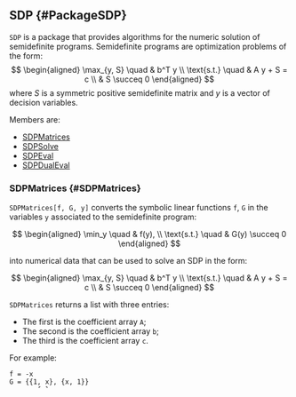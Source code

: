 ## SDP {#PackageSDP}

`SDP` is a package that provides algorithms for the numeric solution
of semidefinite programs. Semidefinite programs are optimization
problems of the form:
$$
\begin{aligned}
  \max_{y, S} \quad & b^T y \\
  \text{s.t.} \quad & A y + S = c \\
                    & S \succeq 0
\end{aligned}
$$
where $S$ is a symmetric positive semidefinite matrix and $y$ is a
vector of decision variables.

Members are:

* [SDPMatrices](#SDPMatrices)
* [SDPSolve](#SDPSolve)
* [SDPEval](#SDPEval)
* [SDPDualEval](#SDPDualEval)

### SDPMatrices {#SDPMatrices}

`SDPMatrices[f, G, y]` converts the symbolic linear functions `f`,
`G` in the variables `y` associated to the semidefinite program:

$$
\begin{aligned} 
  \min_y \quad & f(y), \\
  \text{s.t.} \quad & G(y) \succeq 0
\end{aligned}
$$

into numerical data that can be used to solve an SDP in the form:

$$
\begin{aligned}
  \max_{y, S} \quad & b^T y \\
  \text{s.t.} \quad & A y + S = c \\
                    & S \succeq 0
\end{aligned}
$$

`SDPMatrices` returns a list with three entries:

- The first is the coefficient array `A`;
- The second is the coefficient array `b`;
- The third is the coefficient array `c`.

For example:

	f = -x
	G = {{1, x}, {x, 1}}
	vars = {x}
	{A,b,c} = SDPMatrices[f, G, vars]

results in

	A = {{{{0, -1}, {-1, 0}}}}
	b = {{{1}}}
	c = {{{1, 0}, {0, 1}}}

All data is stored as `SparseArray`s.

See also:
[SDPSolve](#SDPSolve).

### SDPSolve {#SDPSolve}

`SDPSolve[{A,b,c}]` solves an SDP in the form:

$$
\begin{aligned}
  \max_{y, S} \quad & b^T y \\
  \text{s.t.} \quad & A y + S = c \\
                    & S \succeq 0
\end{aligned}
$$

`SDPSolve` returns a list with four entries:

- The first is the primal solution $y$;
- The second is the dual solution $X$;
- The third is the primal slack variable $S$;
- The fourth is a list of flags:
    - `PrimalFeasible`: `True` if primal problem is feasible;
    - `FeasibilityRadius`: less than one if primal problem is feasible;
    - `PrimalFeasibilityMargin`: close to zero if primal problem is feasible;
    - `DualFeasible`: `True` if dual problem is feasible;
    - `DualFeasibilityRadius`: close to zero if dual problem is feasible. 

For example:

    {Y, X, S, flags} = SDPSolve[abc]
	
solves the SDP `abc`.

`SDPSolve[{A,b,c}, options]` uses `options`.

`options` are those of [PrimalDual](#PrimalDual).

See also:
[SDPMatrices](#SDPMatrices).

### SDPEval {#SDPEval}

`SDPEval[A, y]` evaluates the linear function $A y$ in an `SDP`.

For example

See also:
[SDPDualEval](#SDPDualEval),
[SDPSolve](#SDPSolve),
[SDPMatrices](#SDPMatrices).

### SDPDualEval {#SDPDualEval}

`SDPDualEval[A, X]` evaluates the linear function $A^* X$ in an `SDP`.

For example

See also:
[SDPEval](#SDPEval),
[SDPSolve](#SDPSolve),
[SDPMatrices](#SDPMatrices).

